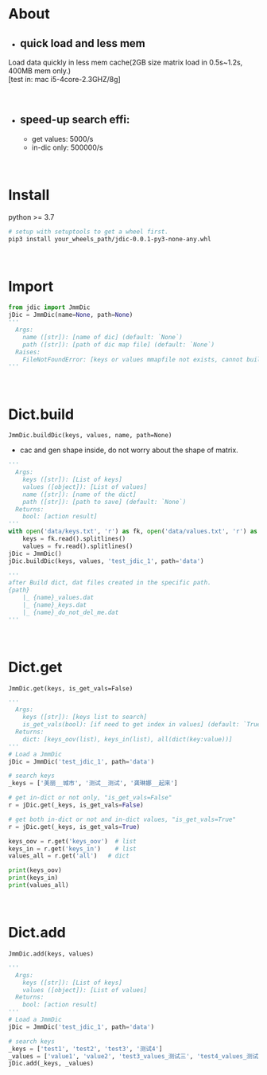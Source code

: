 
# About
- ## quick load and less mem
Load data quickly in less mem cache(2GB size matrix load in 0.5s~1.2s, 400MB mem only.)
<br>
[test in: mac i5-4core-2.3GHZ/8g]

<br>

- ## speed-up search effi:
  * get values: 5000/s
  * in-dic only: 500000/s

<br>

# Install
python >= 3.7

```bash
# setup with setuptools to get a wheel first.
pip3 install your_wheels_path/jdic-0.0.1-py3-none-any.whl
```

<br>

# Import

```python
from jdic import JmmDic
jDic = JmmDic(name=None, path=None)
'''
  Args:
    name ([str]): [name of dic] (default: `None`)
    path ([str]): [path of dic map file] (default: `None`)
  Raises:
    FileNotFoundError: [keys or values mmapfile not exists, cannot build a JDic]
'''
```

<br>

# Dict.build
`JmmDic.buildDic(keys, values, name, path=None)`
* cac and gen shape inside, do not worry about the shape of matrix.

```python
'''
  Args:
    keys ([str]): [List of keys]
    values ([object]): [List of values]
    name ([str]): [name of the dict]
    path ([str]): [path to save] (default: `None`)
  Returns:
    bool: [action result]
'''
with open('data/keys.txt', 'r') as fk, open('data/values.txt', 'r') as fv:
    keys = fk.read().splitlines()
    values = fv.read().splitlines()
jDic = JmmDic()
jDic.buildDic(keys, values, 'test_jdic_1', path='data')

'''
after Build dict, dat files created in the specific path.
{path}
    |_ {name}_values.dat
    |_ {name}_keys.dat
    |_ {name}_do_not_del_me.dat
'''
```

<br>

# Dict.get
`JmmDic.get(keys, is_get_vals=False)`

```python
'''
  Args:
    keys ([str]): [keys list to search]
    is_get_vals(bool): [if need to get index in values] (default: `True`)
  Returns:
    dict: [keys_oov(list), keys_in(list), all(dict(key:value))]
'''
# Load a JmmDic
jDic = JmmDic('test_jdic_1', path='data')

# search keys
_keys = ['美丽__城市', '测试__测试', '龚琳娜__起来']

# get in-dict or not only, "is_get_vals=False"
r = jDic.get(_keys, is_get_vals=False)

# get both in-dict or not and in-dict values, "is_get_vals=True"
r = jDic.get(_keys, is_get_vals=True)

keys_oov = r.get('keys_oov')  # list
keys_in = r.get('keys_in')    # list
values_all = r.get('all')   # dict

print(keys_oov)
print(keys_in)
print(values_all)
```

<br>

# Dict.add
`JmmDic.add(keys, values)`

```python
'''
  Args:
    keys ([str]): [List of keys]
    values ([object]): [List of values]
  Returns:
    bool: [action result]
'''
# Load a JmmDic
jDic = JmmDic('test_jdic_1', path='data')

# search keys
_keys = ['test1', 'test2', 'test3', '测试4']
_values = ['value1', 'value2', 'test3_values_测试三', 'test4_values_测试四']
jDic.add(_keys, _values)

```
